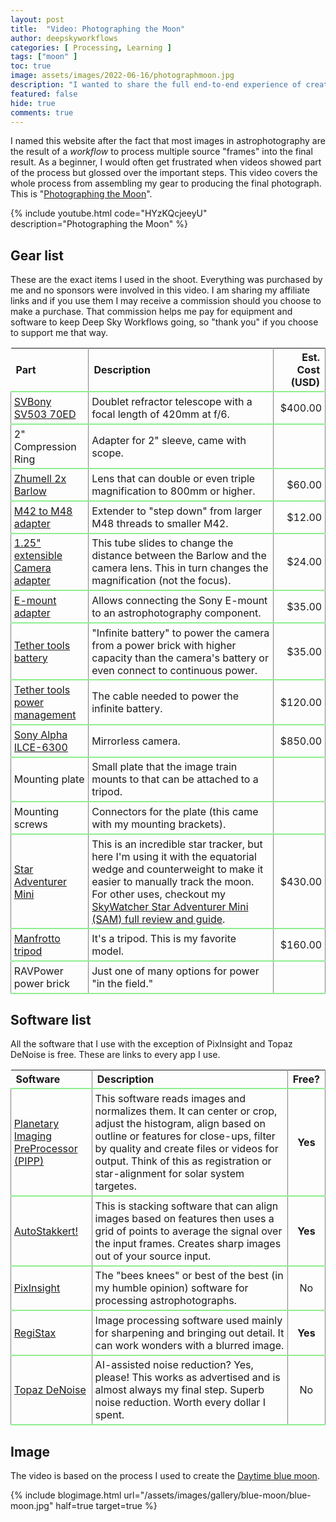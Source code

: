 ```yaml
---
layout: post
title:  "Video: Photographing the Moon"
author: deepskyworkflows
categories: [ Processing, Learning ]
tags: ["moon" ]
toc: true
image: assets/images/2022-06-16/photographmoon.jpg
description: "I wanted to share the full end-to-end experience of creating a moon photograph. I used my SVBony SV503 70ED refractor with a 2x Barlow lens and my Sony Mirrorless 6300 to take a daytime moon photograph. See how I assembled the equipment, acquired the footage, and processed the result."
featured: false
hide: true
comments: true
---
```


I named this website after the fact that most images in astrophotography are the result of a _workflow_ to process multiple source "frames" into the final result. As a beginner, I would often get frustrated when videos showed part of the process but glossed over the important steps. This video covers the whole process from assembling my gear to producing the final photograph. This is "[Photographing the Moon](https://www.youtube.com/watch?v=HYzKQcjeeyU)".

{% include youtube.html code="HYzKQcjeeyU" description="Photographing the Moon" %}

## Gear list

These are the exact items I used in the shoot. Everything was purchased by me and no sponsors were involved in this video. I am sharing my affiliate links and if you use them I may receive a commission should you choose to make a purchase. That commission helps me pay for equipment and software to keep Deep Sky Workflows going, so "thank you" if you choose to support me that way.

<style>
    th {
        font-weight: bold;
        border-right: solid 1px gray;
    }
    tr {
        border-bottom: solid 2px lightgreen;
    }
    td {
        padding: 0.3em;
        border-right: solid 1px gray;
        border-left: solid 1px gray;
    }
</style>

|Part|Description|Est. Cost (USD)|
|:---|:--|--:|
|[SVBony SV503 70ED](/external?t=https://amzn.to/3xNRePu)|Doublet refractor telescope with a focal length of 420mm at f/6.|$400.00|
|2" Compression Ring|Adapter for 2" sleeve, came with scope.||
|[Zhumell 2x Barlow](/external?t=https://amzn.to/45Qg2mG)|Lens that can double or even triple magnification to 800mm or higher.|$60.00|
|[M42 to M48 adapter](/external?t=https://amzn.to/3znqxSh)|Extender to "step down" from larger M48 threads to smaller M42.|$12.00|
|[1.25" extensible Camera adapter](/external?t=https://amzn.to/4eZXG75)|This tube slides to change the distance between the Barlow and the camera lens. This in turn changes the magnification (not the focus).|$24.00|
|[E-mount adapter](https://amzn.to/3QqPDDT)|Allows connecting the Sony E-mount to an astrophotography component.|$35.00|
|[Tether tools battery](https://amzn.to/3xwtE5K)|"Infinite battery" to power the camera from a power brick with higher capacity than the camera's battery or even connect to continuous power.|$35.00|
|[Tether tools power management](https://amzn.to/3tGCIUp)|The cable needed to power the infinite battery.|$120.00|
|[Sony Alpha ILCE-6300](https://amzn.to/3tBXOU0)|Mirrorless camera.|$850.00|
|Mounting plate|Small plate that the image train mounts to that can be attached to a tripod.||
|Mounting screws|Connectors for the plate (this came with my mounting brackets).||
|[Star Adventurer Mini](https://amzn.to/3NVYFXM)|This is an incredible star tracker, but here I'm using it with the equatorial wedge and counterweight to make it easier to manually track the moon. For other uses, checkout my [SkyWatcher Star Adventurer Mini (SAM) full review and guide](/camera-astrophotography-with-tracking-hardware/).|$430.00|
|[Manfrotto tripod](https://amzn.to/3tFtTKC)|It's a tripod. This is my favorite model.|$160.00|
|RAVPower power brick|Just one of many options for power "in the field."||

## Software list

All the software that I use with the exception of PixInsight and Topaz DeNoise is free. These are links to every app I use. 

|Software|Description|Free?|
|:---|:--|:--:|
|[Planetary Imaging PreProcessor (PIPP)](https://sites.google.com/site/astropipp/)|This software reads images and normalizes them. It can center or crop, adjust the histogram, align based on outline or features for close-ups, filter by quality and create files or videos for output. Think of this as registration or star-alignment for solar system targetes.|**Yes**|
|[AutoStakkert!](https://www.autostakkert.com/)|This is stacking software that can align images based on features then uses a grid of points to average the signal over the input frames. Creates sharp images out of your source input.|**Yes**|
|[PixInsight](https://pixinsight.com/)|The "bees knees" or best of the best (in my humble opinion) software for processing astrophotographs.|No|
|[RegiStax](https://www.astronomie.be/registax/)|Image processing software used mainly for sharpening and bringing out detail. It can work wonders with a blurred image.|**Yes**|
|[Topaz DeNoise](https://www.topazlabs.com/denoise-ai)|AI-assisted noise reduction? Yes, please! This works as advertised and is almost always my final step. Superb noise reduction. Worth every dollar I spent.|No|

## Image

The video is based on the process I used to create the [Daytime blue moon](/gallery/blue-moon/).

{% include blogimage.html url="/assets/images/gallery/blue-moon/blue-moon.jpg" half=true target=true %}